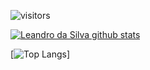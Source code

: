 <!--
**LeandrodaSilva/LeandrodaSilva** is a ✨ _special_ ✨ repository because its `README.md` (this file) appears on your GitHub profile.

Here are some ideas to get you started:

- 🔭 I’m currently working on ...
- 🌱 I’m currently learning ...
- 👯 I’m looking to collaborate on ...
- 🤔 I’m looking for help with ...
- 💬 Ask me about ...
- 📫 How to reach me: ...
- 😄 Pronouns: ...
- ⚡ Fun fact: ...
-->
 ![visitors](https://visitor-badge.glitch.me/badge?page_id=LeandrodaSilva&left_color=green&right_color=red)

[![Leandro da Silva github stats](https://github-readme-stats.vercel.app/api?username=LeandrodaSilva&count_private=true&count_private=true&title_color=ffffff&text_color=ffffff&icon_color=ffffff&bg_color=000000&locale=pt-br)](https://github.com/anuraghazra/github-readme-stats)

[![Top Langs](https://github-readme-stats.vercel.app/api/top-langs/?username=LeandrodaSilva&layout=compact&title_color=ffffff&text_color=ffffff&icon_color=ffffff&bg_color=000000&locale=pt-br)]

